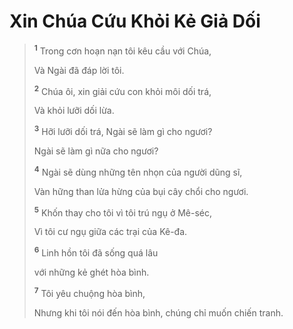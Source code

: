 # Xin Chúa Cứu Khỏi Kẻ Giả Dối

> <sup><b>1</b></sup> Trong cơn hoạn nạn tôi kêu cầu với Chúa,
> 
> Và Ngài đã đáp lời tôi.
> 
> <sup><b>2</b></sup> Chúa ôi, xin giải cứu con khỏi môi dối trá,
> 
> Và khỏi lưỡi dối lừa.
>
> <sup><b>3</b></sup> Hỡi lưỡi dối trá, Ngài sẽ làm gì cho ngươi?
> 
> Ngài sẽ làm gì nữa cho ngươi?
> 
> <sup><b>4</b></sup> Ngài sẽ dùng những tên nhọn của người dũng sĩ,
> 
> Vàn hững than lửa hừng của bụi cây chổi cho ngươi.
>
> <sup><b>5</b></sup> Khốn thay cho tôi vì tôi trú ngụ ở Mê-séc,
> 
> Vì tôi cư ngụ giữa các trại của Kê-đa.
> 
> <sup><b>6</b></sup> Linh hồn tôi đã sống quá lâu
> 
> với những kẻ ghét hòa bình.
> 
> <sup><b>7</b></sup> Tôi yêu chuộng hòa bình,
> 
> Nhưng khi tôi nói đến hòa bình, chúng chỉ muốn chiến tranh.